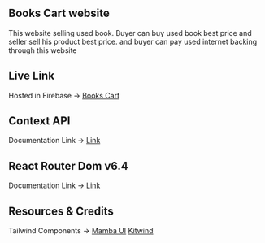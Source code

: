 ## Books Cart website

This website selling used book. Buyer can buy used book best price and seller sell his product best price. and buyer can pay used internet backing through this website




## Live Link
Hosted in Firebase -> [Books Cart](https://books-cart-b3ccf.web.app)

## Context API

Documentation Link -> [Link](https://reactjs.org/docs/context.html#api)

## React Router Dom v6.4 
Documentation Link -> [Link](https://reactrouter.com/en/main/start/overview)

## Resources & Credits
Tailwind Components -> 
[Mamba UI](https://www.mambaui.com/)
[Kitwind](https://kitwind.io/products/kometa/components)


